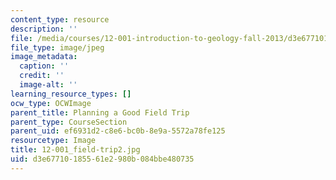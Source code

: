 ```yaml
---
content_type: resource
description: ''
file: /media/courses/12-001-introduction-to-geology-fall-2013/d3e67710185561e2980b084bbe480735_12-001_field-trip2.jpg
file_type: image/jpeg
image_metadata:
  caption: ''
  credit: ''
  image-alt: ''
learning_resource_types: []
ocw_type: OCWImage
parent_title: Planning a Good Field Trip
parent_type: CourseSection
parent_uid: ef6931d2-c8e6-bc0b-8e9a-5572a78fe125
resourcetype: Image
title: 12-001_field-trip2.jpg
uid: d3e67710-1855-61e2-980b-084bbe480735
---
```

